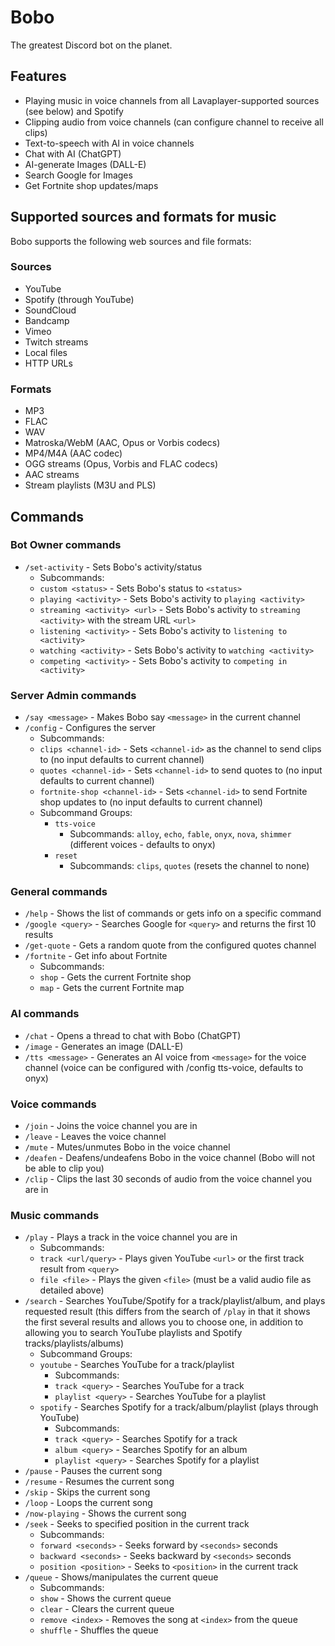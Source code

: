 # Bobo

The greatest Discord bot on the planet.

## Features
* Playing music in voice channels from all Lavaplayer-supported sources (see below) and Spotify
* Clipping audio from voice channels (can configure channel to receive all clips)
* Text-to-speech with AI in voice channels
* Chat with AI (ChatGPT)
* AI-generate Images (DALL-E)
* Search Google for Images
* Get Fortnite shop updates/maps

## Supported sources and formats for music
Bobo supports the following web sources and file formats:
### Sources
* YouTube
* Spotify (through YouTube)
* SoundCloud
* Bandcamp
* Vimeo
* Twitch streams
* Local files
* HTTP URLs
### Formats
* MP3
* FLAC
* WAV
* Matroska/WebM (AAC, Opus or Vorbis codecs)
* MP4/M4A (AAC codec)
* OGG streams (Opus, Vorbis and FLAC codecs)
* AAC streams
* Stream playlists (M3U and PLS)

## Commands
### Bot Owner commands
* `/set-activity` - Sets Bobo's activity/status
    * Subcommands:
    * `custom <status>` - Sets Bobo's status to `<status>`
    * `playing <activity>` - Sets Bobo's activity to `playing <activity>`
    * `streaming <activity> <url>` - Sets Bobo's activity to `streaming <activity>` with the stream URL `<url>`
    * `listening <activity>` - Sets Bobo's activity to `listening to <activity>`
    * `watching <activity>` - Sets Bobo's activity to `watching <activity>`
    * `competing <activity>` - Sets Bobo's activity to `competing in <activity>`

### Server Admin commands
* `/say <message>` - Makes Bobo say `<message>` in the current channel
* `/config` - Configures the server
  * Subcommands:
  * `clips <channel-id>` - Sets `<channel-id>` as the channel to send clips to (no input defaults to current channel)
  * `quotes <channel-id>` - Sets `<channel-id>` to send quotes to (no input defaults to current channel)
  * `fortnite-shop <channel-id>` - Sets `<channel-id>` to send Fortnite shop updates to (no input defaults to current channel)
  * Subcommand Groups:
    * `tts-voice`
      * Subcommands: `alloy`, `echo`, `fable`, `onyx`, `nova`, `shimmer` (different voices - defaults to onyx)
    * `reset`
      * Subcommands: `clips`, `quotes` (resets the channel to none)

### General commands
* `/help` - Shows the list of commands or gets info on a specific command
* `/google <query>` - Searches Google for `<query>` and returns the first 10 results
* `/get-quote` - Gets a random quote from the configured quotes channel
* `/fortnite` - Get info about Fortnite
  * Subcommands:
  * `shop` - Gets the current Fortnite shop
  * `map` - Gets the current Fortnite map

### AI commands
* `/chat` - Opens a thread to chat with Bobo (ChatGPT)
* `/image` - Generates an image (DALL-E)
* `/tts <message>` - Generates an AI voice from `<message>` for the voice channel (voice can be configured with /config tts-voice, defaults to onyx)

### Voice commands
* `/join` - Joins the voice channel you are in
* `/leave` - Leaves the voice channel
* `/mute` - Mutes/unmutes Bobo in the voice channel
* `/deafen` - Deafens/undeafens Bobo in the voice channel (Bobo will not be able to clip you)
* `/clip` - Clips the last 30 seconds of audio from the voice channel you are in

### Music commands
* `/play` - Plays a track in the voice channel you are in
    * Subcommands:
    * `track <url/query>` - Plays given YouTube `<url>` or the first track result from `<query>`
    * `file <file>` - Plays the given `<file>` (must be a valid audio file as detailed above)
* `/search` - Searches YouTube/Spotify for a track/playlist/album, and plays requested result (this differs from the search of `/play` in that it shows the first several results and allows you to choose one, in addition to allowing you to search YouTube playlists and Spotify tracks/playlists/albums)
    * Subcommand Groups:
    * `youtube` - Searches YouTube for a track/playlist
      * Subcommands:
      * `track <query>` - Searches YouTube for a track
      * `playlist <query>` - Searches YouTube for a playlist
    * `spotify` - Searches Spotify for a track/album/playlist (plays through YouTube)
      * Subcommands:
      * `track <query>` - Searches Spotify for a track
      * `album <query>` - Searches Spotify for an album
      * `playlist <query>` - Searches Spotify for a playlist
* `/pause` - Pauses the current song
* `/resume` - Resumes the current song
* `/skip` - Skips the current song
* `/loop` - Loops the current song
* `/now-playing` - Shows the current song
* `/seek` - Seeks to specified position in the current track
  * Subcommands:
  * `forward <seconds>` - Seeks forward by `<seconds>` seconds
  * `backward <seconds>` - Seeks backward by `<seconds>` seconds
  * `position <position>` - Seeks to `<position>` in the current track
* `/queue` - Shows/manipulates the current queue
  * Subcommands:
  * `show` - Shows the current queue
  * `clear` - Clears the current queue
  * `remove <index>` - Removes the song at `<index>` from the queue
  * `shuffle` - Shuffles the queue